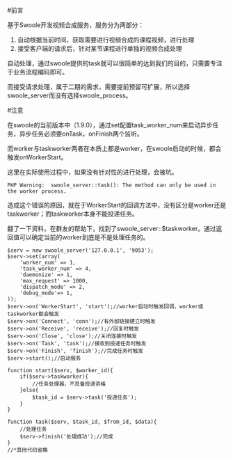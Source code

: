 #前言

基于Swoole开发视频合成服务，服务分为两部分：

1. 自动根据当前时间，获取需要进行视频合成的课程视频，进行处理
2. 接受客户端的请求后，针对某节课程进行单独的视频合成处理

自动处理，通过swoole提供的task就可以很简单的达到我们的目的，只需要专注于业务流程编码即可。

而接受请求处理，属于二期的需求，需要提前预留可扩展，所以选择swoole_server而没有选择swoole_process。

#注意

在swoole的当前版本中（1.9.0），通过set配置task_worker_num来启动异步任务，异步任务必须要onTask，onFinish两个监听。

而worker与taskworker两者在本质上都是worker，在swoole启动的时候，都会触发onWorkerStart。

这里在实际使用过程中，如果没有针对性的进行处理，会被坑。

	
	PHP Warning:  swoole_server::task(): The method can only be used in the worker process.
	

造成这个错误的原因，就在于WorkerStart的回调方法中，没有区分是worker还是taskworker；而taskworker本身不能投递任务。

翻了一下资料，在群友的帮助下，找到了swoole_server::$taskworker。通过返回值可以确定当前的worker到底是不是处理任务的。
  
	
	$serv = new swoole_server('127.0.0.1', '9053');
	$serv->set(array(
		'worker_num' => 1,
		'task_worker_num' => 4,
		'daemonize' => 1,
		'max_request' => 1000,
		'dispatch_mode' => 2,
		'debug_mode'=> 1,
	));
	$serv->on('WorkerStart', 'start');//worker启动时触发回调，worker或taskworker都会触发
	$serv->on('Connect', 'conn');//有外部链接建立时触发
	$serv->on('Receive', 'receive');//回复时触发
	$serv->on('Close', 'close');//关闭连接时触发
	$serv->on('Task', 'task');//接收到投递任务时触发
	$serv->on('Finish', 'finish');//完成任务时触发
	$serv->start();//启动服务

	function start($serv, $worker_id){
		if($serv->taskworker){
			//任务处理器，不具备投递资格
		}else{
			$task_id = $serv->task('投递任务');
		}
	}
	
	function task($serv, $task_id, $from_id, $data){
		//处理任务
		$serv->finish('处理成功');//完成
	}
	//*其他代码省略
	

